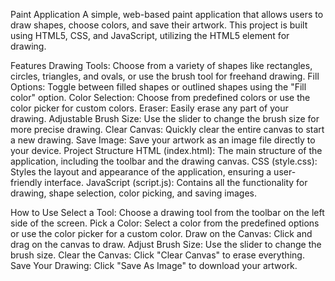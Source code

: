 Paint Application
A simple, web-based paint application that allows users to draw shapes, choose colors, and save their artwork. This project is built using HTML5, CSS, and JavaScript, utilizing the HTML5 <canvas> element for drawing.

Features
Drawing Tools: Choose from a variety of shapes like rectangles, circles, triangles, and ovals, or use the brush tool for freehand drawing.
Fill Options: Toggle between filled shapes or outlined shapes using the "Fill color" option.
Color Selection: Choose from predefined colors or use the color picker for custom colors.
Eraser: Easily erase any part of your drawing.
Adjustable Brush Size: Use the slider to change the brush size for more precise drawing.
Clear Canvas: Quickly clear the entire canvas to start a new drawing.
Save Image: Save your artwork as an image file directly to your device.
Project Structure
HTML (index.html): The main structure of the application, including the toolbar and the drawing canvas.
CSS (style.css): Styles the layout and appearance of the application, ensuring a user-friendly interface.
JavaScript (script.js): Contains all the functionality for drawing, shape selection, color picking, and saving images.


How to Use
Select a Tool: Choose a drawing tool from the toolbar on the left side of the screen.
Pick a Color: Select a color from the predefined options or use the color picker for a custom color.
Draw on the Canvas: Click and drag on the canvas to draw.
Adjust Brush Size: Use the slider to change the brush size.
Clear the Canvas: Click "Clear Canvas" to erase everything.
Save Your Drawing: Click "Save As Image" to download your artwork.
